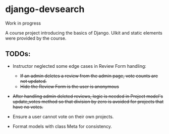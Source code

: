 # django-devsearch

Work in progress

A course project introducing the basics of Django. UIkit and static elements were provided by the course.

## TODOs:
- Instructor neglected some edge cases in Review Form handling:
  - ~~If an admin deletes a review from the admin page, vote counts are not updated.~~
  - ~~Hide the Review Form is the user is anonymous~~

- ~~After handling admin deleted reviews, logic is needed in Project model's update_votes method so that 
division by zero is avoided for projects that have no votes.~~
- Ensure a user cannot vote on their own projects.
- Format models with class Meta for consistency.
